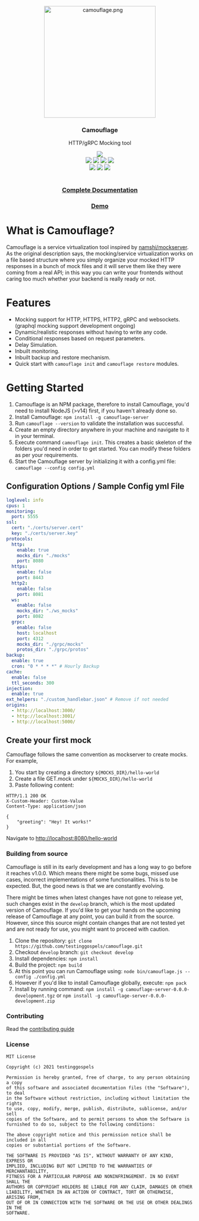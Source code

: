 <p align="center">
    <img src="https://testinggospels.github.io/camouflage/camouflage.png" alt="camouflage.png" width="300"/>
    <h3 align="center">Camouflage</h3>
    <p align="center">HTTP/gRPC Mocking tool</p>
    <p align="center">
      <img src="https://nodei.co/npm/camouflage-server.png?downloads=true"><br/>
      <img src="https://img.shields.io/badge/Maintained%3F-yes-green.svg">
      <img src="https://img.shields.io/github/license/testinggospels/camouflage.svg">
      <img src="https://img.shields.io/github/release/testinggospels/camouflage.svg">
      <img src="https://img.shields.io/npm/dm/camouflage-server"><br/>
      <img src="https://github.com/testinggospels/camouflage/actions/workflows/release.yaml/badge.svg">
      <img src="https://img.shields.io/github/repo-size/testinggospels/camouflage">
      <img src="https://img.shields.io/bundlephobia/min/camouflage-server"><br/><br/>
      <h3 align="center"><a href="https://testinggospels.github.io/camouflage/">Complete Documentation</a></h3>
      <h3 align="center"><a href="http://camouflage-server.herokuapp.com/">Demo</a></h3>
    </p>
</p>

# What is Camouflage?

Camouflage is a service virtualization tool inspired by [namshi/mockserver](https://github.com/namshi/mockserver). As the original description says, the mocking/service virtualization works on a file based structure where you simply organize your mocked HTTP responses in a bunch of mock files and it will serve them like they were coming from a real API; in this way you can write your frontends without caring too much whether your backend is really ready or not.

# Features

- Mocking support for HTTP, HTTPS, HTTP2, gRPC and websockets. (graphql mocking support development ongoing)
- Dynamic/realistic responses without having to write any code.
- Conditional responses based on request parameters.
- Delay Simulation.
- Inbuilt monitoring.
- Inbuilt backup and restore mechanism.
- Quick start with `camouflage init` and `camouflage restore` modules.

# Getting Started

1.  Camouflage is an NPM package, therefore to install Camouflage, you'd need to install NodeJS (>v14) first, if you haven't already done so.
2.  Install Camouflage: `npm install -g camouflage-server`
3.  Run `camouflage --version` to validate the installation was successful.
4.  Create an empty directory anywhere in your machine and navigate to it in your terminal.
5.  Execute command `camouflage init`. This creates a basic skeleton of the folders you'd need in order to get started. You can modify these folders as per your requirements.
6.  Start the Camouflage server by initializing it with a config.yml file: `camouflage --config config.yml`

## Configuration Options / Sample Config yml File

```yaml
loglevel: info
cpus: 1
monitoring:
  port: 5555
ssl:
  cert: "./certs/server.cert"
  key: "./certs/server.key"
protocols:
  http:
    enable: true
    mocks_dir: "./mocks"
    port: 8080
  https:
    enable: false
    port: 8443
  http2:
    enable: false
    port: 8081
  ws:
    enable: false
    mocks_dir: "./ws_mocks"
    port: 8082
  grpc:
    enable: false
    host: localhost
    port: 4312
    mocks_dir: "./grpc/mocks"
    protos_dir: "./grpc/protos"
backup:
  enable: true
  cron: "0 * * * *" # Hourly Backup
cache:
  enable: false
  ttl_seconds: 300
injection:
  enable: true
ext_helpers: "./custom_handlebar.json" # Remove if not needed
origins:
  - http://localhost:3000/
  - http://localhost:3001/
  - http://localhost:5000/
```

## Create your first mock

Camouflage follows the same convention as mockserver to create mocks. For example,

1. You start by creating a directory `${MOCKS_DIR}/hello-world`
2. Create a file GET.mock under `${MOCKS_DIR}/hello-world`
3. Paste following content:

```
HTTP/1.1 200 OK
X-Custom-Header: Custom-Value
Content-Type: application/json

{
    "greeting": "Hey! It works!"
}
```

Navigate to [http://localhost:8080/hello-world](http://localhost:8080/hello-world)

### Building from source

Camouflage is still in its early development and has a long way to go before it reaches v1.0.0. Which means there might be some bugs, missed use cases, incorrect implementations of some functionalities. This is to be expected. But, the good news is that we are constantly evolving.

There might be times when latest changes have not gone to release yet, such changes exist in the `develop` branch, which is the most updated version of Camouflage. If you'd like to get your hands on the upcoming release of Camouflage at any point, you can build it from the source. However, since this source might contain changes that are not tested yet and are not ready for use, you might want to proceed with caution.

1. Clone the repository: `git clone https://github.com/testinggospels/camouflage.git`
2. Checkout `develop` branch: `git checkout develop`
3. Install dependencies: `npm install`
4. Build the project: `npm build`
5. At this point you can run Camouflage using: `node bin/camouflage.js --config ./config.yml`
6. However if you'd like to install Camouflage globally, execute: `npm pack`
7. Install by running command: `npm install -g camouflage-server-0.0.0-development.tgz` or `npm install -g camouflage-server-0.0.0-development.zip`

### Contributing

Read the [contributing guide](https://github.com/testinggospels/camouflage/blob/main/CONTRIBUTING.md)

### License
```
MIT License

Copyright (c) 2021 testinggospels

Permission is hereby granted, free of charge, to any person obtaining a copy
of this software and associated documentation files (the "Software"), to deal
in the Software without restriction, including without limitation the rights
to use, copy, modify, merge, publish, distribute, sublicense, and/or sell
copies of the Software, and to permit persons to whom the Software is
furnished to do so, subject to the following conditions:

The above copyright notice and this permission notice shall be included in all
copies or substantial portions of the Software.

THE SOFTWARE IS PROVIDED "AS IS", WITHOUT WARRANTY OF ANY KIND, EXPRESS OR
IMPLIED, INCLUDING BUT NOT LIMITED TO THE WARRANTIES OF MERCHANTABILITY,
FITNESS FOR A PARTICULAR PURPOSE AND NONINFRINGEMENT. IN NO EVENT SHALL THE
AUTHORS OR COPYRIGHT HOLDERS BE LIABLE FOR ANY CLAIM, DAMAGES OR OTHER
LIABILITY, WHETHER IN AN ACTION OF CONTRACT, TORT OR OTHERWISE, ARISING FROM,
OUT OF OR IN CONNECTION WITH THE SOFTWARE OR THE USE OR OTHER DEALINGS IN THE
SOFTWARE.
```
